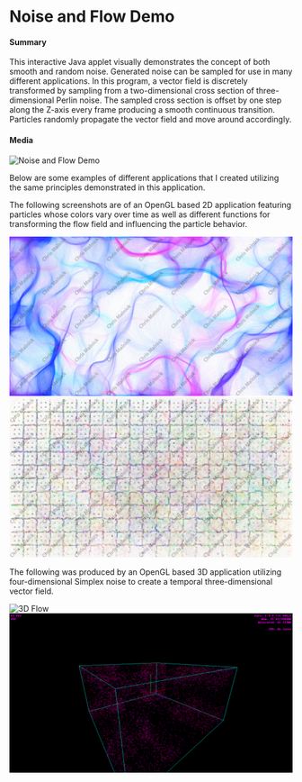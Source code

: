 # **Noise and Flow Demo**

#### Summary

This interactive Java applet visually demonstrates the concept of both smooth and random noise. Generated noise can be sampled for use in many different applications. In this program, a vector field is discretely transformed by sampling from a two-dimensional cross section of three-dimensional Perlin noise. The sampled cross section is offset by one step along the Z-axis every frame producing a smooth continuous transition. Particles randomly propagate the vector field and move around accordingly.

#### Media

![Noise and Flow Demo](/Media/Noise_and_Flow_Demo.gif "Noise and Flow Demo")

Below are some examples of different applications that I created utilizing the same principles demonstrated in this application.

The following screenshots are of an OpenGL based 2D application featuring particles whose colors vary over time as well as different functions for transforming the flow field and influencing the particle behavior.

![2D Flow](/Media/2D_Flow_1.png "2D Flow")
![2D Flow](/Media/2D_Flow_2.png "2D Flow")

The following was produced by an OpenGL based 3D application utilizing four-dimensional Simplex noise to create a temporal three-dimensional vector field.

![3D Flow](/Media/3D_Flow_1.gif "3D Flow")
![3D Flow](/Media/3D_Flow_2.png "3D Flow")
